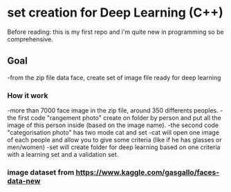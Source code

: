 # set creation for Deep Learning (C++)

Before reading: this is my first repo and i'm quite new in programming so be comprehensive.

## Goal
-from the zip file data face, create set of image file ready for deep learning 

### How it work
-more than 7000 face image in the zip file, around 350 differents peoples.
-the first code "rangement photo" create on folder by person and put all the image of this person inside (based on the image name).
-the second code "categorisation photo" has two mode cat and set
      -cat will open one image of each people and allow you to give some criteria (like if he has glasses or men/women)
      -set will create folder for deep learning based on one criteria with a learning set and a validation set.

### image dataset from https://www.kaggle.com/gasgallo/faces-data-new